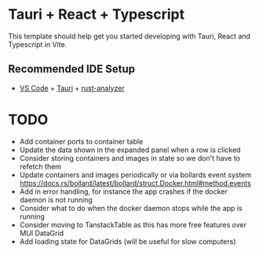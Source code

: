 # Tauri + React + Typescript

This template should help get you started developing with Tauri, React and Typescript in Vite.

## Recommended IDE Setup

- [VS Code](https://code.visualstudio.com/) + [Tauri](https://marketplace.visualstudio.com/items?itemName=tauri-apps.tauri-vscode) + [rust-analyzer](https://marketplace.visualstudio.com/items?itemName=rust-lang.rust-analyzer)

# TODO

- Add container ports to container table
- Update the data shown in the expanded panel when a row is clicked
- Consider storing containers and images in state so we don't have to refetch them
- Update containers and images periodically or via bollards event system https://docs.rs/bollard/latest/bollard/struct.Docker.html#method.events
- Add in error handling, for instance the app crashes if the docker daemon is not running
- Consider what to do when the docker daemon stops while the app is running
- Consider moving to TanstackTable as this has more free features over MUI DataGrid
- Add loading state for DataGrids (will be useful for slow computers)

